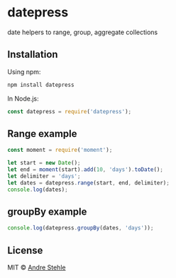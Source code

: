 # datepress
date helpers to range, group, aggregate collections

## Installation

Using npm:

```js
npm install datepress
```
In Node.js:

```js
const datepress = require('datepress');
```

## Range example
```js
const moment = require('moment');

let start = new Date();
let end = moment(start).add(10, 'days').toDate();
let delimiter = 'days';
let dates = datepress.range(start, end, delimiter);
console.log(dates);
```

## groupBy example
```js
console.log(datepress.groupBy(dates, 'days'));
```

## License

MIT © [Andre Stehle](https://github.com/ansteh)
